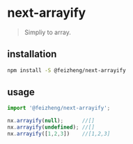 # next-arrayify
> Simpliy to array.

## installation
```bash
npm install -S @feizheng/next-arrayify
```

## usage
```js
import '@feizheng/next-arrayify';

nx.arrayify(null);      //[]
nx.arrayify(undefined); //[]
nx.arrayify([1,2,3])    //[1,2,3]
```
